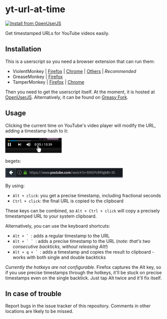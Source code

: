 yt-url-at-time
==============

[![Install from OpenUserJS](https://img.shields.io/badge/Install%20from-OpenUserJS-2C3E50.svg)](https://openuserjs.org/scripts/MechaLynx/yt-url-at-time)

Get timestamped URLs for YouTube videos easily.

Installation
------------

This is a userscript so you need a browser extension that can run them:

  * ViolentMonkey | [Firefox][vm_ff] | [Chrome][vm_ch] | [Others][vm] | _Recommended_
  * GreaseMonkey | [Firefox][gm_ff]
  * TamperMonkey | [Firefox][tm_ff] | [Chrome][tm_ch]

Then you need to get the userscript itself. At the moment, it is hosted at [OpenUserJS][openuserjs]. Alternatively, it can be found on [Greasy Fork][greasyfork].

Usage
-----

Clicking the current time on YouTube's video player will modify the URL, adding a timestamp hash to it:

![Click on the current time][click]

begets:

![Timestamped URL][url]

By using:

  * `Alt + click`: you get a precise timestamp, including fractional seconds
  * `Ctrl + click`: the final URL is copied to the clipboard

These keys can be combined, so `Alt + Ctrl + click` will copy a precisely timestamped URL to your system clipboard.

Alternatively, you can use the keyboard shortcuts:

  * ``Alt + ` ``: adds a regular timestamp to the URL
  * ``Alt + ` ` ``: adds a precise timestamp to the URL (_note: that's two consecutive backticks, without releasing Alt!_)
  * ``Alt + q + ` ``: adds a timestamp and copies the result to clipboard - works with both single and double backticks

_Currently the hotkeys are not configurable._ Firefox captures the Alt key, so if you use precise timestamps through the hotkeys, it'll be stuck on precise timestamps even on the single backtick. Just tap Alt twice and it'll fix itself.

In case of trouble
------------------

Report bugs in the issue tracker of this repository. Comments in other locations are likely to be missed.

[vm]: https://violentmonkey.github.io/get-it/
[gm_ff]: https://addons.mozilla.org/en-US/firefox/addon/greasemonkey/
[tm_ff]: https://addons.mozilla.org/en-US/firefox/addon/tampermonkey/
[tm_ch]: https://chrome.google.com/webstore/detail/tampermonkey/dhdgffkkebhmkfjojejmpbldmpobfkfo?hl=en
[vm_ff]: https://addons.mozilla.org/en-US/firefox/addon/violentmonkey/
[vm_ch]: https://chrome.google.com/webstore/detail/violentmonkey/jinjaccalgkegednnccohejagnlnfdag
[openuserjs]: https://openuserjs.org/scripts/MechaLynx/yt-url-at-time
[greasyfork]: https://greasyfork.org/en/scripts/35760-yt-url-at-time

[click]: img/click.png "Click on the current time"
[url]: img/url.png "Timestamped URL"
